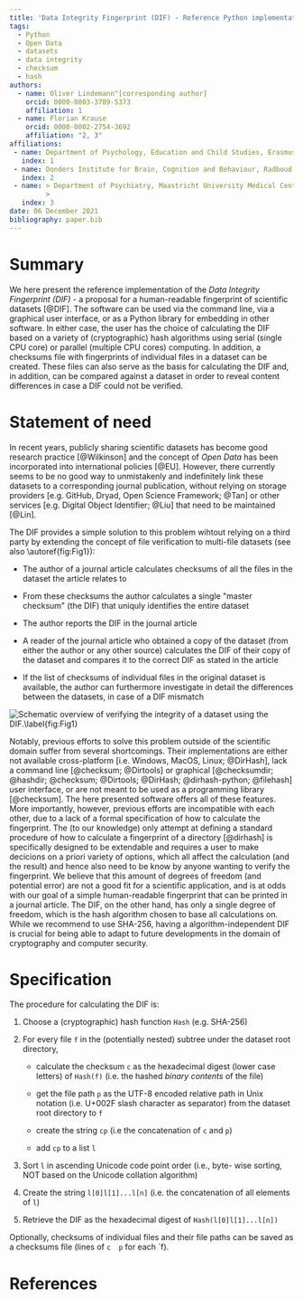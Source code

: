 ```yaml
---
title: 'Data Integrity Fingerprint (DIF) - Reference Python implementation'
tags:
  - Python
  - Open Data
  - datasets
  - data integrity
  - checksum
  - hash
authors:
  - name: Oliver Lindemann^[corresponding author]
    orcid: 0000-0003-3789-5373
    affiliation: 1
  - name: Florian Krause
    orcid: 0000-0002-2754-3692
    affiliation: "2, 3"
affiliations:
 - name: Department of Psychology, Education and Child Studies, Erasmus University Rotterdam, The Netherlands
   index: 1
 - name: Donders Institute for Brain, Cognition and Behaviour, Radboud University Medical Center, Nijmegen, The Netherlands
   index: 2
 - name: > Department of Psychiatry, Maastricht University Medical Center, The Netherlands
         >
   index: 3
date: 06 December 2021
bibliography: paper.bib
---
```



# Summary

We here present the reference implementation of the _Data Integrity
Fingerprint (DIF)_ - a proposal for a human-readable fingerprint of scientific
datasets [@DIF]. The software can be used via the command line, via a graphical
user interface, or as a Python library for embedding in other software. In
either case, the user has the choice of calculating the DIF based on a variety
of (cryptographic) hash algorithms using serial (single CPU core) or parallel
(multiple CPU cores) computing. In addition, a checksums file with fingerprints
of individual files in a dataset can be created. These files can also serve as
the basis for calculating the DIF and, in addition, can be compared against a
dataset in order to reveal content differences in case a DIF could not be
verified.

# Statement of need

In recent years, publicly sharing scientific datasets has become good research
practice [@Wilkinson] and the concept of _Open Data_ has been incorporated
into international policies [@EU]. However, there currently seems to be no good
way to unmistakenly and indefinitely link these datasets to a corresponding
journal publication, without relying on storage providers [e.g. GitHub, Dryad,
Open Science Framework; @Tan] or other services [e.g. Digital Object
Identifier; @Liu] that need to be maintained [@Lin].

The DIF provides a simple solution to this problem wihtout relying on a third
party by extending the concept of file verification to multi-file datasets
(see also \autoref{fig:Fig1}):

* The author of a journal article calculates checksums of all the files in the
  dataset the article relates to
  
* From these checksums the author calculates a single "master checksum" (the
  DIF) that uniquly identifies the entire dataset
  
* The author reports the DIF in the journal article

* A reader of the journal article who obtained a copy of the dataset (from
  either the author or any other source) calculates the DIF of their copy of
  the dataset and compares it to the correct DIF as stated in the article
  
* If the list of checksums of individual files in the original dataset is
  available, the author can furthermore investigate in detail the differences
  between the datasets, in case of a DIF mismatch

![Schematic overview of verifying the integrity of a dataset using the DIF.\label{fig:Fig1}](https://user-images.githubusercontent.com/2971539/143914028-ea2b8570-6db4-4f82-9bec-b1770fda7df8.png)

Notably, previous efforts to solve this problem outside of the scientific
domain suffer from several shortcomings. Their implementations are either not
available cross-platform [i.e. Windows, MacOS, Linux; @DirHash], lack a
command line [@checksum; @Dirtools] or graphical [@checksumdir; @hashdir;
@checksum; @Dirtools; @DirHash; @dirhash-python; @filehash] user interface, or
are not meant to be used as a programming library [@checksum]. The here
presented software offers all of these features.
More importantly, however, previous efforts are incompatible with each other,
due to a lack of a formal specification of how to calculate the fingerprint.
The (to our knowledge) only attempt at defining a standard procedure of how to
calculate a fingerprint of a directory [@dirhash] is specifically designed to
be extendable and requires a user to make decicions on a priori variety of
options, which all affect the calculation (and the result) and hence also need
to be know by anyone wanting to verify the fingerprint. We believe that this
amount of degrees of freedom (and potential error) are not a good fit for a
scientific application, and is at odds with our goal of a simple human-readable
fingerprint that can be printed in a journal article.
The DIF, on the other hand, has only a single degree of freedom, which is the
hash algorithm chosen to base all calculations on. While we recommend to
use SHA-256, having a algorithm-independent DIF is crucial for being able to
adapt to future developments in the domain of cryptography and computer
security.

# Specification

The procedure for calculating the DIF is:

1. Choose a (cryptographic) hash function `Hash` (e.g. SHA-256)

2.  For every file `f` in the (potentially nested) subtree under the dataset root directory,

    * calculate the checksum `c` as the hexadecimal digest (lower case letters) of `Hash(f)` (i.e. the hashed _binary contents_ of the file)

    * get the file path `p` as the UTF-8 encoded relative path in Unix notation (i.e. U+002F slash character as separator) from the dataset root directory to `f`

    * create the string `cp` (i.e the concatenation of `c` and `p`)
    
    * add `cp` to a list `l`
    
3. Sort `l` in ascending Unicode code point order (i.e., byte- wise sorting, NOT based on the Unicode collation algorithm)

4. Create the string `l[0]l[1]...l[n]` (i.e. the concatenation of all elements of `l`)

5. Retrieve the DIF as the hexadecimal digest of `Hash(l[0]l[1]...l[n])`

Optionally, checksums of individual files and their file paths can be saved as a checksums file (lines of `c  p` for each `f).

# References
